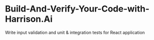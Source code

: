 # Build-And-Verify-Your-Code-with-Harrison.Ai
Write input validation and unit &amp; integration tests for React application
